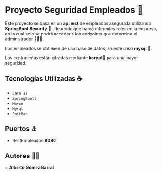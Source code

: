 # Proyecto Seguridad Empleados 🔐


Este proyecto se basa en un **api rest** de empleados asegurada utilizando **SpringBoot Security** 🚫 , 
de modo que habrá diferentes roles en la empresa, en la cual solo se podrá acceder a los endpoints que determine el administrador 👨🏽‍💻.

Los empleados se obtienen de una base de datos, en este caso **mysql** 🦈.

Las contraseñas están cifradas mediante **bcrypt**🔑 para una mayor seguridad. 


## Tecnologías Utilizadas ☕

  - `Java 17`
  - `SpringBoot3`
  - `Maven`
  - `Mysql`
  - `PostMan`

## Puertos ⚓

- RestEmpleados **8080**

## Autores 🧙‍♂️

 ~ **Alberto Gómez Barral**

